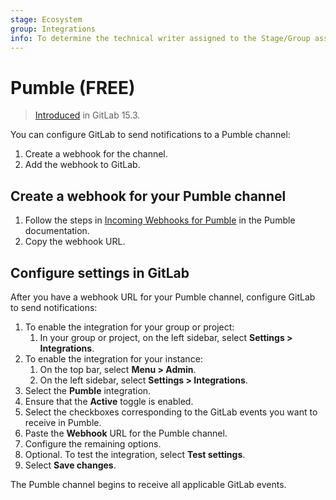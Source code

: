 ```yaml
---
stage: Ecosystem
group: Integrations
info: To determine the technical writer assigned to the Stage/Group associated with this page, see https://about.gitlab.com/handbook/engineering/ux/technical-writing/#assignments
---
```


# Pumble **(FREE)**

> [Introduced](https://gitlab.com/gitlab-org/gitlab/-/merge_requests/93623) in GitLab 15.3.

You can configure GitLab to send notifications to a Pumble channel:

1. Create a webhook for the channel.
1. Add the webhook to GitLab.

## Create a webhook for your Pumble channel

1. Follow the steps in [Incoming Webhooks for Pumble](https://pumble.com/help/integrations/custom-apps/incoming-webhooks-for-pumble/) in the Pumble documentation.
1. Copy the webhook URL.

## Configure settings in GitLab

After you have a webhook URL for your Pumble channel, configure GitLab to send
notifications:

1. To enable the integration for your group or project:
   1. In your group or project, on the left sidebar, select **Settings > Integrations**.
1. To enable the integration for your instance:
   1. On the top bar, select **Menu > Admin**.
   1. On the left sidebar, select **Settings > Integrations**.
1. Select the **Pumble** integration.
1. Ensure that the **Active** toggle is enabled.
1. Select the checkboxes corresponding to the GitLab events you want to receive in Pumble.
1. Paste the **Webhook** URL for the Pumble channel.
1. Configure the remaining options.
1. Optional. To test the integration, select **Test settings**.
1. Select **Save changes**.

The Pumble channel begins to receive all applicable GitLab events.

